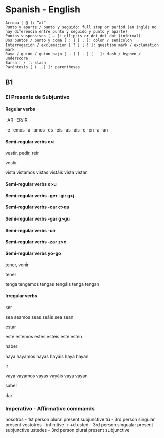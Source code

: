 # Spanish - English

```
Arroba [ @ ]: “at”
Punto y aparte / punto y seguido: full stop or period (en inglés no hay diferencia entre punto y seguido y punto y aparte)
Puntos suspensivos [ … ]: ellipsis or dot dot dot (informal)
Dos puntos / punto y coma [ : ] [ ; ]: colon / semicolon
Interrogación / exclamación [ ? ] [ ! ]: question mark / exclamation mark
Raya / guión / guión bajo [ — ] [ - ] [ _ ]: dash / hyphen / underscore
Barra [ / ]: slash
Paréntesis [ (...) ]: parentheses
```

## B1

### El Presente de Subjuntivo

#### Regular verbs

-AR           -ER/IR

-e  -emos     -a  -amos
-es -éis      -as -áis
-e  -en       -a  -an

#### Semi-regular verbs e>i

vestir, pedir, reir

vestir

vista  vistamos
vistas vistáis
vista  vistan

#### Semi-regular verbs o>u

#### Semi-regular verbs -ger -gir  g>j

#### Semi-regular verbs -car c>qu

#### Semi-regular verbs -gar g>gu

#### Semi-regular verbs -uir

#### Semi-regular verbs -zar z>c

#### Semi-regular verbs yo-go

tener, venir

tener

tenga  tengamos
tengas tengáis
tenga  tengan

#### Irregular verbs

ser

sea  seamos
seas seáis
sea  sean

estar

esté  estemos
estés estéis
esté  estén

haber

haya  hayamos
hayas hayáis
haya  hayan

ir

vaya  vayamos
vayas vayáis
vaya  vayan

saber

dar

### Imperativo - Affirmative commands

nosotros - 1st person plural present subjunctive
tú - 3rd person singular present
vostotros - infinitive -r +d
usted - 3rd person singualar present subjunctive
ustedes - 3rd person plural present subjunctive